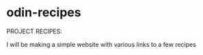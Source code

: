 # odin-recipes
PROJECT RECIPES:

I will be making a simple website with various links to a few recipes
